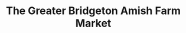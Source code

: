 ---
title: "The Greater Bridgeton Amish Farm Market"
url: /bridgeton/the-greater-bridgeton-amish-farm-market/
shop: supermarket
---
